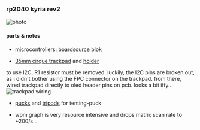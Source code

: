 ### rp2040 kyria rev2
![photo](https://i.imgur.com/P0urp7n.jpeg)

#### parts & notes
* microcontrollers: [boardsource blok](https://boardsource.xyz/store/628b95b494dfa308a6581622)

* [35mm cirque trackpad](https://www.mouser.com/ProductDetail/Cirque/TM035035-2024-003?qs=sGAEpiMZZMu3sxpa5v1qrmePy6bg6o9msS9wwvLw9t0%3D) and [holder](https://www.thingiverse.com/thing:5385829)

to use I2C, R1 resistor must be removed.
luckily, the I2C pins are broken out, as i didn't bother using the FPC connector on the trackpad.
from there, wired trackpad directly to oled header pins on pcb. looks a bit iffy...
![trackpad wiring](https://i.imgur.com/tvLVEe0.jpeg)

* [pucks](https://splitkb.com/collections/keyboard-parts/products/tenting-puck) and [tripods](https://www.amazon.com/Manfrotto-MP3-BK-Large-Pocket-Support/dp/B00HCAB8MU) for tenting-puck

* wpm graph is very resource intensive and drops matrix scan rate to ~200/s...

